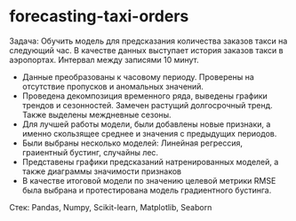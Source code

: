 # forecasting-taxi-orders
Задача: Обучить модель для предсказания количества заказов такси на следующий час. В качестве данных выступает история заказов такси в аэропортах. Интервал между записями 10 минут.
* Данные преобразованы к часовому периоду. Проверены на отсутствие пропусков и аномальных значений.
* Проведена декомпозиция временного ряда, выведены графики трендов и сезонностей. Замечен растущий долгосрочный тренд. Также выделены междневные сезоны.
* Для лучшей работы модели, были добавлены новые признаки, а именно скользящее среднее и значения с предыдущих периодов.
* Были выбраны несколько моделей: Линейная регрессия, граиентный бустинг, случайны лес.
* Представены графики предсказаний натренированных моделей, а также диаграммы значимости признаков
* В качестве итоговой модели по значению целевой метрики RMSE была выбрана и протестирована модель градиентного бустинга.

Стек: Pandas, Numpy, Scikit-learn, Matplotlib, Seaborn
